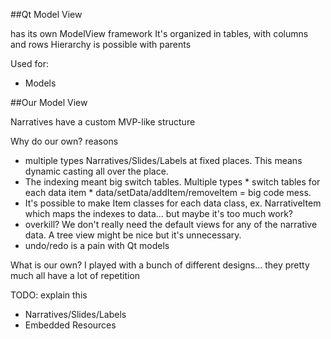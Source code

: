 
##Qt Model View

has its own ModelView framework
It's organized in tables, with columns and rows
Hierarchy is possible with parents


Used for:
- Models


##Our Model View

Narratives have a custom MVP-like structure

Why do our own?
reasons
- multiple types Narratives/Slides/Labels at fixed places. This means dynamic casting all over the place.
- The indexing meant big switch tables. Multiple types * switch tables for each data item * data/setData/addItem/removeItem = big code mess.
- It's possible to make Item classes for each data class, ex. NarrativeItem which maps the indexes to data... but maybe it's too much work?
- overkill? We don't really need the default views for any of the narrative data. A tree view might be nice but it's unnecessary.
- undo/redo is a pain with Qt models

What is our own?
I played with a bunch of different designs... they pretty much all have a lot of repetition

TODO: explain this

- Narratives/Slides/Labels
- Embedded Resources